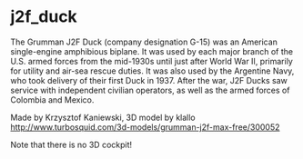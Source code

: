 # j2f_duck
The Grumman J2F Duck (company designation G-15) was an American single-engine amphibious biplane. It was used by each major branch of the U.S. armed forces from the mid-1930s until just after World War II, primarily for utility and air-sea rescue duties. It was also used by the Argentine Navy, who took delivery of their first Duck in 1937. After the war, J2F Ducks saw service with independent civilian operators, as well as the armed forces of Colombia and Mexico.

Made by Krzysztof Kaniewski, 3D model by klallo 
http://www.turbosquid.com/3d-models/grumman-j2f-max-free/300052

Note that there is no 3D cockpit!